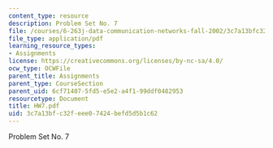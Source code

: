 ```yaml
---
content_type: resource
description: Problem Set No. 7
file: /courses/6-263j-data-communication-networks-fall-2002/3c7a13bfc32feee07424befd5d5b1c62_HW7.pdf
file_type: application/pdf
learning_resource_types:
- Assignments
license: https://creativecommons.org/licenses/by-nc-sa/4.0/
ocw_type: OCWFile
parent_title: Assignments
parent_type: CourseSection
parent_uid: 6cf71407-5fd5-e5e2-a4f1-99ddf0482953
resourcetype: Document
title: HW7.pdf
uid: 3c7a13bf-c32f-eee0-7424-befd5d5b1c62
---
```

Problem Set No. 7